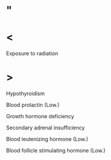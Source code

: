 # "

# <

Exposure to radiation

# >

Hypothyroidism

Blood prolactin
(Low.)

Growth hormone deficiency

Secondary adrenal insufficiency

Blood leutenizing hormone
(Low.)

Blood follicle stimulating hormone
(Low.)
